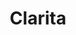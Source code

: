 ---
title: Clarita
date: 
draft: false

# descripcion
description : Argo colgante de plata

materials: Plata 925

color: Plateado

dimensions: 4cm (largo)

code: 01-01-0309

type: "Aros"

categories: []

price: $2.720,00

# Images
# first image will be shown in the product page
images:
  # - image: "images/path_to_image"
  # La ubicacion de las imagenes es imagenes/Aros/Aros.Colgantes/01-01-0309-clarita
  - image: "./images/aros/colgantes/01-01-0309-colgante-con-bolita_a.JPG"
  - image: "./images/aros/colgantes/01-01-0309-colgante-con-bolita_b.JPG"
---